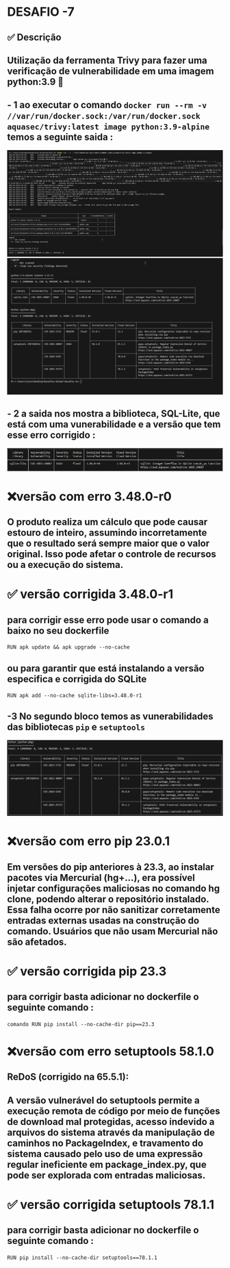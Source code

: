# DESAFIO -7
## ✅ Descrição  
## Utilização da ferramenta Trivy para fazer uma verificação de vulnerabilidade em uma imagem python:3.9 🔬
## - 1 ao executar o comando `docker run --rm -v //var/run/docker.sock:/var/run/docker.sock aquasec/trivy:latest image python:3.9-alpine` temos a seguinte saida :
![alt text](images/image.png) 
![alt text](images/image2.png)
## - 2 a saida nos mostra a biblioteca, SQL-Lite, que está com uma vunerabilidade e a versão que tem esse erro corrigido :
 ![alt text](images/image3.png) 
 # ❌versão com erro 3.48.0-r0
 ## O produto realiza um cálculo que pode causar estouro de inteiro, assumindo incorretamente que o resultado será sempre maior que o valor original. Isso pode afetar o controle de recursos ou a execução do sistema.
 # ✅ versão corrigida 3.48.0-r1
 ## para corrigir esse erro pode usar o comando a baixo no seu dockerfile
 ```docker
 RUN apk update && apk upgrade --no-cache
 ```
## ou para garantir que está instalando a versão especifica e corrigida do SQLite
 ```docker
RUN apk add --no-cache sqlite-libs=3.48.0-r1
 ```
## -3 No segundo bloco temos as vunerabilidades das bibliotecas `pip` e `setuptools` 
![alt text](images/image4.png)
# ❌versão com erro pip 23.0.1
## Em versões do pip anteriores à 23.3, ao instalar pacotes via Mercurial (hg+...), era possível injetar configurações maliciosas no comando hg clone, podendo alterar o repositório instalado. Essa falha ocorre por não sanitizar corretamente entradas externas usadas na construção do comando. Usuários que não usam Mercurial não são afetados.
# ✅ versão corrigida pip 23.3
## para corrigir basta adicionar no dockerfile o seguinte comando :
 ```docker
comando RUN pip install --no-cache-dir pip==23.3
 ```
# ❌versão com erro setuptools 58.1.0
## ReDoS (corrigido na 65.5.1):
## A versão vulnerável do setuptools permite a execução remota de código por meio de funções de download mal protegidas, acesso indevido a arquivos do sistema através da manipulação de caminhos no PackageIndex, e travamento do sistema causado pelo uso de uma expressão regular ineficiente em package_index.py, que pode ser explorada com entradas maliciosas.
# ✅ versão corrigida setuptools 78.1.1
## para corrigir basta adicionar no dockerfile o seguinte comando :
 ```docker
RUN pip install --no-cache-dir setuptools==78.1.1
 ```